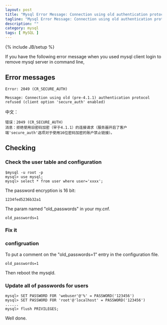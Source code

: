 ```yaml
---
layout: post
title: "Mysql Error Message: Connection using old authentication protocol refused"
tagline: "Mysql Error Message: Connection using old authentication protocol refused"
description: ""
category: mysql
tags: [ MySQL ]
---
```

{% include JB/setup %}



If you have the following error message when you used mysql client login to remove mysql server in command line, 

## Error messages

	Error: 2049 (CR_SECURE_AUTH) 

	Message: Connection using old (pre-4.1.1) authentication protocol refused (client option 'secure_auth' enabled) 

中文：
	
	错误：2049 (CR_SECURE_AUTH) 
	消息：拒绝使用旧密码加密（早于4.1.1）的连接请求（服务器开启了客户端'secure_auth'选项对于使用16位密码加密的账户禁止链接）。

## Checking

### Check the user table and configuration

	$mysql -u root -p
	mysql> use mysql;
	mysql> select * from user where user='xxxx';

The password encryption is 16 bit:

	1234fed5236b32a1

The param named "old_passwords" in your my.cnf. 

	old_passwords=1

### Fix it

###  configruation

To put a comment on the "old_passwords=1" entry in the configuration file.

	old_passwords=1
	
Then reboot the mysqld.

### Update all of passwords for users

	mysql> SET PASSWORD FOR 'webuser'@'%' = PASSWORD('123456')
	mysql> SET PASSWORD FOR 'root'@'localhost' = PASSWORD('123456')
	......
	mysql> flush PRIVILEGES;
	
Well done.


	

